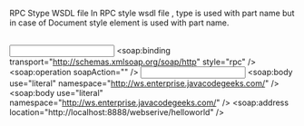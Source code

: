 RPC Stype WSDL file
In RPC style wsdl file , type is used with part name but 
in case of Document style element is used with part name.

<!-- Published by JAX-WS RI at http://jax-ws.dev.java.net. RI's version is 
	JAX-WS RI 2.2.4-b01. -->
<!-- Generated by JAX-WS RI at http://jax-ws.dev.java.net. RI's version is 
	JAX-WS RI 2.2.4-b01. -->
<definitions
	xmlns:wsu="http://docs.oasis-open.org/wss/2004/01/oasis-200401-wss-wssecurity-utility-1.0.xsd"
	xmlns:wsp="http://www.w3.org/ns/ws-policy" xmlns:wsp1_2="http://schemas.xmlsoap.org/ws/2004/09/policy"
	xmlns:wsam="http://www.w3.org/2007/05/addressing/metadata" xmlns:soap="http://schemas.xmlsoap.org/wsdl/soap/"
	xmlns:tns="http://ws.enterprise.javacodegeeks.com/" xmlns:xsd="http://www.w3.org/2001/XMLSchema"
	xmlns="http://schemas.xmlsoap.org/wsdl/" targetNamespace="http://ws.enterprise.javacodegeeks.com/"
	name="WebServiceImplService">
	<types />
	<message name="getHelloWorldAsString">
		<part name="arg0" type="xsd:string" />  
	</message>
	<message name="getHelloWorldAsStringResponse">
		<part name="return" type="xsd:string" />
	</message>
	<portType name="WebServiceInterface">
		<operation name="getHelloWorldAsString">
			<input
				wsam:Action="http://ws.enterprise.javacodegeeks.com/WebServiceInterface/getHelloWorldAsStringRequest"
				message="tns:getHelloWorldAsString" />
			<output
				wsam:Action="http://ws.enterprise.javacodegeeks.com/WebServiceInterface/getHelloWorldAsStringResponse"
				message="tns:getHelloWorldAsStringResponse" />
		</operation>
	</portType>
	<binding name="WebServiceImplPortBinding" type="tns:WebServiceInterface">
		<soap:binding transport="http://schemas.xmlsoap.org/soap/http"
			style="rpc" />
		<operation name="getHelloWorldAsString">
			<soap:operation soapAction="" />
			<input>
				<soap:body use="literal" namespace="http://ws.enterprise.javacodegeeks.com/" />
			</input>
			<output>
				<soap:body use="literal" namespace="http://ws.enterprise.javacodegeeks.com/" />
			</output>
		</operation>
	</binding>
	<service name="WebServiceImplService">
		<port name="WebServiceImplPort" binding="tns:WebServiceImplPortBinding">
			<soap:address location="http://localhost:8888/webserive/helloworld" />
		</port>
	</service>
</definitions>